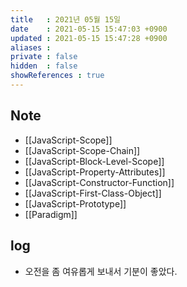```yaml
---
title   : 2021년 05월 15일
date    : 2021-05-15 15:47:03 +0900
updated : 2021-05-15 15:47:28 +0900
aliases : 
private : false
hidden  : false
showReferences : true
---
```

## Note
- [[JavaScript-Scope]]
- [[JavaScript-Scope-Chain]]
- [[JavaScript-Block-Level-Scope]]
- [[JavaScript-Property-Attributes]]
- [[JavaScript-Constructor-Function]]
- [[JavaScript-First-Class-Object]]
- [[JavaScript-Prototype]]
- [[Paradigm]]

## log 
- 오전을 좀 여유롭게 보내서 기분이 좋았다. 